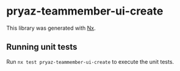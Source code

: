 # pryaz-teammember-ui-create

This library was generated with [Nx](https://nx.dev).

## Running unit tests

Run `nx test pryaz-teammember-ui-create` to execute the unit tests.
